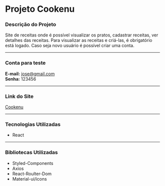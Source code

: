 # Projeto Cookenu

### Descrição do Projeto </br>
Site de receitas onde é possível visualizar os pratos, cadastrar receitas, ver detalhes das receitas. Para visualizar as receitas e criá-las, é obrigatório está logado. Caso seja novo usuário é possível criar uma conta.</br> 
<hr/>

### Conta para teste <br/>
**E-mail:** jose@gmail.com <br/>
**Senha:** 123456 <br/>
<hr/>

### Link do Site <br/>
[Cookenu](huge-nerve.surge.sh)
<hr/>

### Tecnologias Utilizadas <br/>
* React 
<hr/>

### Bibliotecas Utilizadas <br/>
* Styled-Components 
* Axios
* React-Roulter-Dom
* Material-ui/ícons
